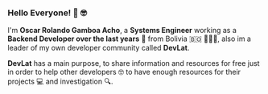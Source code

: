### Hello Everyone! 👋 🤓

I'm **Oscar Rolando Gamboa Acho**, a **Systems Engineer** working as a  **Backend Developer over the last years** 🚀 from Bolivia :bolivia: 🙍🏽‍♂️, also im a leader of my own developer community called **DevLat**.

**DevLat** has a main purpose, to share information and resources for free just in order to help other developers 🤓 to have enough resources for their projects :computer: and investigation :mag:.
<!--
**DevLatBo/DevLatBo** is a ✨ _special_ ✨ repository because its `README.md` (this file) appears on your GitHub profile.

Here are some ideas to get you started:

- 🔭 I’m currently working on ...
- 🌱 I’m currently learning ...
- 👯 I’m looking to collaborate on ...
- 🤔 I’m looking for help with ...
- 💬 Ask me about ...
- 📫 How to reach me: ...
- 😄 Pronouns: ...
- ⚡ Fun fact: ...
-->
